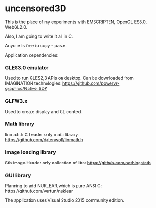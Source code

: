 # uncensored3D

This is the place of my experiments with EMSCRIPTEN, OpenGL ES3.0, WebGL2.0.

Also, I am going to write it all in C.

Anyone is free to copy - paste.

Application dependencies:

### GLES3.0 emulator 
Used to run GLES2,3 APIs on desktop.
Can be downloaded from IMAGINATION technologies:
https://github.com/powervr-graphics/Native_SDK

### GLFW3.x 
Used to create display and GL context.

### Math library 
linmath.h  C header only math library:
https://github.com/datenwolf/linmath.h

### Image loading library 
Stb image.Header only collection of libs:
https://github.com/nothings/stb

### GUI library
Planning to add NUKLEAR,which is pure ANSI C:
https://github.com/vurtun/nuklear

The application uses Visual Studio 2015 community edition.






